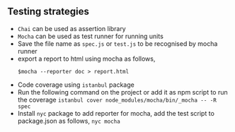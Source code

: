 ## Testing strategies

- `Chai` can be used as assertion library
- `Mocha` can be used as test runner for running units
- Save the file name as `spec.js` or `test.js` to be recognised by mocha runner
- export a report to html using mocha as follows, 
	```
	$mocha --reporter doc > report.html
	```
- Code coverage using `istanbul` package 
- Run the following command on the project or add it as npm script to run the coverage
	`istanbul cover node_modules/mocha/bin/_mocha -- -R spec`
- Install `nyc` package to add reporter for mocha, add the test script to package.json as follows,
	`nyc mocha`